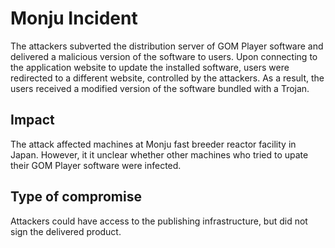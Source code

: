 # Monju Incident

The attackers subverted the distribution server of GOM Player software 
and delivered a malicious version of the software to users. 
Upon connecting to the application website to update the installed software, 
users were redirected to a different website, controlled by the attackers.
As a result, the users received a modified version of the software bundled with a Trojan.

## Impact

The attack affected machines at Monju fast breeder reactor facility in Japan.
However, it it unclear whether other machines who tried 
to upate their GOM Player software were infected. 

## Type of compromise

Attackers could have access to the publishing infrastructure, 
but did not sign the delivered product.
